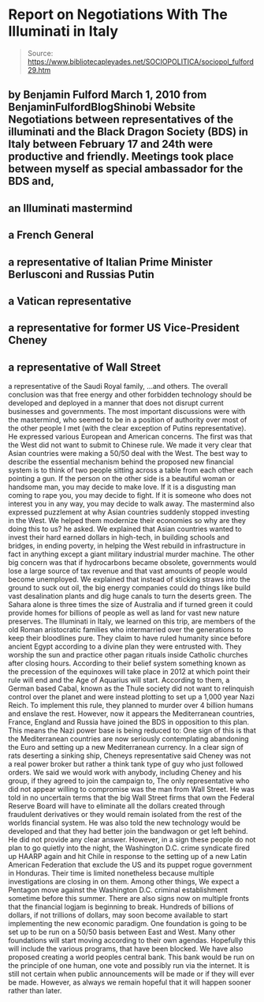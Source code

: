 # Report on Negotiations With The Illuminati in Italy

> Source: https://www.bibliotecapleyades.net/SOCIOPOLITICA/sociopol_fulford29.htm

by Benjamin Fulford
March 1, 2010
from
BenjaminFulfordBlogShinobi Website
Negotiations between representatives of the
illuminati and the Black Dragon Society (BDS)
in Italy between February 17 and 24th were productive and
friendly.
Meetings took place between myself as special
ambassador for the BDS and,
-
an
Illuminati mastermind
-
a French General
-
a representative of Italian Prime
Minister Berlusconi and Russias Putin
-
a
Vatican representative
-
a representative for former US
Vice-President Cheney
-
a representative of Wall Street
-
a representative of the Saudi Royal
family,
...and others.
The overall conclusion was that
free energy and other
forbidden technology should be developed
and deployed in a manner that does not disrupt current businesses and
governments.
The most important discussions were with the mastermind, who seemed to be
in a position of authority over most of the other people I met (with the
clear exception of Putins representative). He expressed various European
and American concerns.
The first was that the West did not want to
submit to Chinese rule. We made it very clear that Asian countries were
making a 50/50 deal with the West.
The best way to describe the essential mechanism
behind the proposed new financial system is to think of two people
sitting across a table from each other each pointing a gun. If the person on
the other side is a beautiful woman or handsome man, you may decide to make
love. If it is a disgusting man coming to rape you, you may decide to fight.
If it is someone who does not interest you in
any way, you may decide to walk away.
The mastermind also expressed puzzlement at why Asian countries
suddenly stopped investing in the West.
We helped them modernize their economies so
why are they doing this to us? he asked.
We explained that Asian countries wanted to
invest their hard earned dollars in high-tech, in building schools and
bridges, in ending poverty, in helping the West rebuild in infrastructure in
fact in anything except a giant military industrial murder machine.
The other big concern was that if hydrocarbons became obsolete, governments
would lose a large source of tax revenue and that vast amounts of people
would become unemployed. We explained that instead of sticking straws into
the ground to suck out oil, the big energy companies could do things like
build vast desalination plants and dig huge canals to turn the deserts
green. The Sahara alone is three times the size of Australia and if turned
green it could provide homes for billions of people as well as land for vast
new nature preserves.
The Illuminati in Italy, we learned on this trip, are members of the
old Roman aristocratic families who intermarried over the generations
to keep their bloodlines pure.
They claim to have ruled humanity since before
ancient Egypt according to a divine plan they were entrusted with. They
worship the sun and practice other pagan rituals inside
Catholic
churches after closing hours. According to their belief
system something known as the
precession of the equinoxes will take place
in 2012 at which point their rule will end and the Age of Aquarius will
start.
According to them, a German based Cabal, known as the
Thule
society did not want to relinquish control over the planet and
were instead plotting to set up a 1,000 year Nazi Reich. To implement this
rule, they planned to murder over 4 billion humans and enslave the rest.
However, now it appears the Mediterranean
countries, France, England and Russia have joined the BDS in opposition to
this plan.
This means the Nazi power base is being reduced to:
One sign of this is that the Mediterranean
countries are now seriously contemplating abandoning the Euro and setting up
a new Mediterranean currency.
In a clear sign of rats deserting a sinking ship, Cheneys representative
said Cheney was not a real power broker but rather a think tank
type of guy who just followed orders.
We said we would work with anybody, including
Cheney and his group, if they agreed to join the campaign to,
The only representative who did not appear
willing to compromise was the man from Wall Street.
He was told in no uncertain terms that the big
Wall Street firms that own the
Federal Reserve Board will have to eliminate all the dollars
created through fraudulent derivatives or they would remain isolated from
the rest of the worlds financial system. He was also told the new
technology would be developed and that they had better join the bandwagon or
get left behind. He did not provide any clear answer.
However, in a sign these people do not plan to go quietly into the night,
the Washington D.C. crime syndicate fired up
HAARP
again and hit Chile in response to the setting up of a new Latin American
Federation that exclude the US and its puppet rogue government in
Honduras.
Their time is limited nonetheless because multiple investigations are
closing in on them.
Among other things,
We expect a Pentagon move against the Washington
D.C. criminal establishment sometime before this summer.
There are also signs now on multiple fronts that the financial logjam is
beginning to break. Hundreds of billions of dollars, if not trillions of
dollars, may soon become available to start implementing the new economic
paradigm. One foundation is going to be set up to be run on a 50/50
basis between East and West.
Many other foundations will start moving
according to their own agendas.
Hopefully this will include the various
programs, that have been blocked. We have also proposed creating a
world peoples central bank. This bank would be run on the principle of
one human, one vote and possibly run via the internet.
It is still not certain when public announcements will be made or if they
will ever be made.
However, as always we remain hopeful that it
will happen sooner rather than later.
